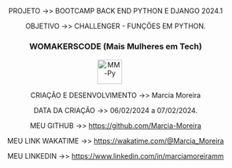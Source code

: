 ##

<div style="display: inline_block" align="center">
  
   PROJETO ->> BOOTCAMP BACK END PYTHON E DJANGO 2024.1

   OBJETIVO ->> CHALLENGER - FUNÇÕES EM PYTHON.
   
   <h3> WOMAKERSCODE (Mais Mulheres em Tech) </h3>
  
   
<div style="display: inline_block" align="center">
  
<img align="center" alt="MM-Py" height="50" width="50" src="https://cdn.jsdelivr.net/gh/devicons/devicon/icons/python/python-original-wordmark.svg">
    &nbsp;&nbsp;&nbsp;&nbsp;&nbsp;  
    
</div>

<div style="display: inline_block" align="center">
   
   CRIAÇÃO E DESENVOLVIMENTO ->> Marcia Moreira
   
   DATA DA CRIAÇÃO ->> 06/02/2024 a 07/02/2024.
   
   MEU GITHUB ->> https://github.com/Marcia-Moreira
   
   MEU LINK WAKATIME ->> https://wakatime.com/@Marcia_Moreira
   
   MEU LINKEDIN ->> https://www.linkedin.com/in/marciamoreiramm
</div>

##


